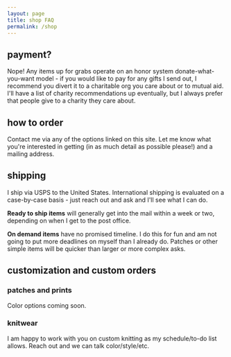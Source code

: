```yaml
---
layout: page
title: shop FAQ
permalink: /shop
---
```


## payment?

Nope! Any items up for grabs operate on an honor system donate-what-you-want model - if you would like to pay for any gifts I send out, I recommend you divert it to a charitable org you care about or to mutual aid. I'll have a list of charity recommendations up eventually, but I always prefer that people give to a charity they care about.

## how to order

Contact me via any of the options linked on this site. Let me know what you're interested in getting (in as much detail as possible please!) and a mailing address.

## shipping

I ship via USPS to the United States. International shipping is evaluated on a case-by-case basis - just reach out and ask and I'll see what I can do.

**Ready to ship items** will generally get into the mail within a week or two, depending on when I get to the post office.

**On demand items** have no promised timeline. I do this for fun and am not going to put more deadlines on myself than I already do. Patches or other simple items will be quicker than larger or more complex asks.

## customization and custom orders

### patches and prints

Color options coming soon.

### knitwear

I am happy to work with you on custom knitting as my schedule/to-do list allows. Reach out and we can talk color/style/etc.

